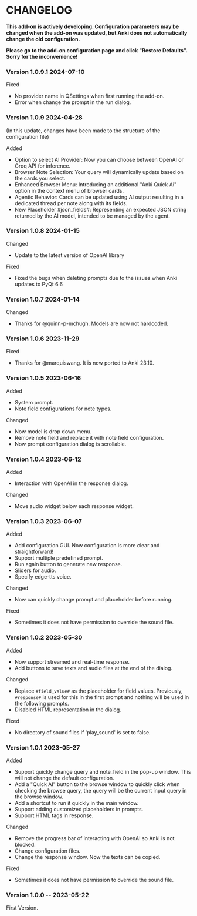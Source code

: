 # CHANGELOG

**This add-on is actively developing. Configuration parameters may be changed when the add-on was updated, but Anki does not automatically change the old configuration.**

**Please go to the add-on configuration page and click "Restore Defaults". Sorry for the inconvenience!**

### Version **1.0.9.1** 2024-07-10

Fixed

* No provider name in QSettings when first running the add-on.
* Error when change the prompt in the run dialog.

### Version **1.0.9** 2024-04-28

(In this update, changes have been made to the structure of the configuration file)

Added

* Option to select AI Provider: Now you can choose between OpenAI or Groq API for inference.
* Browser Note Selection: Your query will dynamically update based on the cards you select.
* Enhanced Browser Menu: Introducing an additional "Anki Quick Ai" option in the context menu of browser cards.
* Agentic Behavior: Cards can be updated using AI output resulting in a dedicated thread per note along with its fields.
* New Placeholder #json_fields#: Representing an expected JSON string returned by the AI model, intended to be managed by the agent.

### Version **1.0.8** 2024-01-15

Changed

* Update to the latest version of OpenAI library

Fixed

* Fixed the bugs when deleting prompts due to the issues when Anki updates to PyQt 6.6

### Version **1.0.7** 2024-01-14

Changed

* Thanks for @quinn-p-mchugh. Models are now not hardcoded.

### Version **1.0.6** 2023-11-29

Fixed

* Thanks for @marquiswang. It is now ported to Anki 23.10.


### Version **1.0.5** 2023-06-16

Added

* System prompt.
* Note field configurations for note types.

Changed

* Now model is drop down menu.
* Remove note field and replace it with note field configuration.
* Now prompt configuration dialog is scrollable.

### Version **1.0.4** 2023-06-12

Added

* Interaction with OpenAI in the response dialog.

Changed

* Move audio widget below each response widget.

### Version **1.0.3** 2023-06-07

Added

* Add configuration GUI. Now configuration is more clear and straightforward!
* Support multiple predefined prompt.
* Run again button to generate new response.
* Sliders for audio.
* Specify edge-tts voice.

Changed

* Now can quickly change prompt and placeholder before running.

Fixed

* Sometimes it does not have permission to override the sound file.


### Version **1.0.2** 2023-05-30
 
Added

* Now support streamed and real-time response.
* Add buttons to save texts and audio files at the end of the dialog.

Changed

* Replace `#field_value#` as the placeholder for field values. Previously, `#response#` is used for this in the first prompt and nothing will be used in the following prompts.
* Disabled HTML representation in the dialog.

Fixed

* No directory of sound files if 'play_sound' is set to false.

### Version **1.0.1** 2023-05-27

Added

* Support quickly change query and note_field in the pop-up window. This will not change the default configuration.
* Add a "Quick AI" button to the browse window to quickly click when checking the browse query, the query will be the current input query in the browse window.
* Add a shortcut to run it quickly in the main window.
* Support adding customized placeholders in prompts.
* Support HTML tags in response.

Changed

* Remove the progress bar of interacting with OpenAI so Anki is not blocked.
* Change configuration files.
* Change the response window. Now the texts can be copied.

Fixed

* Sometimes it does not have permission to override the sound file.

### Version **1.0.0** -- 2023-05-22

First Version.